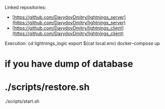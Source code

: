 Linked repositories:
- [https://github.com/DavydovDmitry/lightnings_server](https://github.com/DavydovDmitry/lightnings_server)
- [https://github.com/DavydovDmitry/lightnings_client](https://github.com/DavydovDmitry/lightnings_client)

Execution:
cd lightnings_logic
export $(cat local.env)
docker-compose up
# if you have dump of database
# ./scripts/restore.sh
./scripts/start.sh
